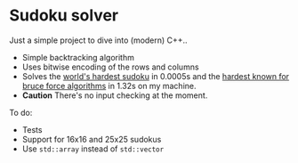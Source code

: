 # Sudoku solver

Just a simple project to dive into (modern) C++..

- Simple backtracking algorithm
- Uses bitwise encoding of the rows and columns
- Solves the [world's hardest sudoku](https://www.telegraph.co.uk/news/science/science-news/9359579/Worlds-hardest-sudoku-can-you-crack-it.html) in 0.0005s and the [hardest known for bruce force algorithms](https://en.wikipedia.org/wiki/Sudoku_solving_algorithms#/media/File:Sudoku_puzzle_hard_for_brute_force.svg) in 1.32s on my machine.
- **Caution** There's no input checking at the moment.  

To do:

- Tests
- Support for 16x16 and 25x25 sudokus
- Use `std::array` instead of `std::vector`
